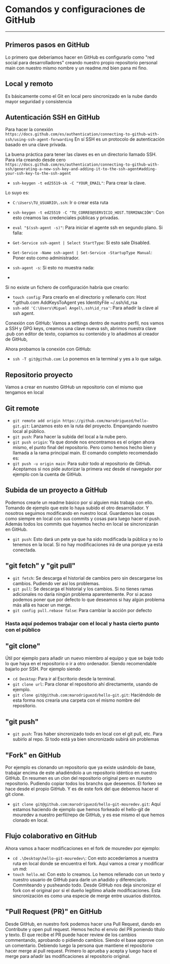# Comandos y configuraciones de GitHub

---

## Primeros pasos en GitHub

Lo primero que deberíamos hacer en GitHub es configurarlo como "red social para desarrolladores" creando nuestro propio repositorio personal main con nuestro mismo nombre y un readme.md bien pana mi fino.

## Local y remoto

Es básicamente como el Git en local pero sincronizado en la nube dando mayor seguridad y consistencia

## Autenticación SSH en GitHub

Para hacer la conexión `https://docs.github.com/es/authentication/connecting-to-github-with-ssh/using-ssh-agent-forwarding`
En sí SSH es un protocolo de autenticación basado en una clave privada.

La buena práctica para tener las claves es en un directorio llamado SSH.
Para irla creando desde cero `https://docs.github.com/es/authentication/connecting-to-github-with-ssh/generating-a-new-ssh-key-and-adding-it-to-the-ssh-agent#adding-your-ssh-key-to-the-ssh-agent`

- `ssh-keygen -t ed25519-sk -C "YOUR_EMAIL"`: Para crear la clave.

Lo suyo es:
- `C:\Users\TU_USUARIO\.ssh`: Ir o crear esta ruta
- `ssh-keygen -t ed25519 -C "TU_CORREO@SERVICIO_HOST.TERMINACIÓN"`: Con esto creamos las credenciales públicas y privadas.
  
- `eval "$(ssh-agent -s)"`: Para iniciar el agente ssh en segundo plano.
Si falla:
- `Get-Service ssh-agent | Select StartType`: Si esto sale Disabled.
- `Get-Service -Name ssh-agent | Set-Service -StartupType Manual`: Poner esto como administrador.
- `ssh-agent -s`: Si esto no muestra nada:
- 

Si no existe un fichero de configuración habría que crearlo:
- `touch config`: Para crearlo en el directorio y rellenarlo con: Host *.github.com
	AddKeysToAgent yes
	IdentityFile ~/.ssh/id_rsa
- `ssh-add 'C:\Users\Miguel Angel\.ssh\id_rsa'`: Para añadir la clave al ssh agent.

Conexión con GitHub:
Vamos a settings dentro de nuestro perfil, nos vamos a SSH y GPG keys, creamos una clave nueva ssh, abrimos nuestra clave .pub con editor de texto, copiamos su contenido y lo añadimos al creador de GitHub, 

Ahora probamos la conexión con GitHub:
- `ssh -T git@github.com`: Lo ponemos en la terminal y yes a lo que salga.

## Repositorio proyecto

Vamos a crear en nuestro GitHub un repositorio con el mismo que tengamos en local

## Git remote

- `git remote add origin https://github.com/marodriguezd/hello-git.git`: Lanzamos esto en la ruta del proyecto. Emparejando nuestro local al público.
- `git push`: Para hacer la subida del local a la nube pero.
- `git push origin`: Ya que donde nos encontramos es el origen ahora mismo, el punto final del repositorio. Pero como hemos hecho bien y llamada a la rama principal main. El comando completo recomendado es:
- `git push -u origin main`: Para subir todo al repositorio de GitHub. Aceptamos si nos pide autorizar la primera vez desde el navegador por ejemplo con la cuenta de GitHub.

## Subida de un proyecto a GitHub

Podemos crearle un readme básico por si alguien más trabaja con ello. Tomando de ejemplo que este lo haya subido el otro desarrollador.
Y nosotros seguimos modificando en nuestro local.
Guardamos las cosas como siempre en local con sus commits y cosas para luego hacer el push. Además todos los commits que hayamos hecho en local se sincronizarán en GitHub.
- `git push`: Esto dará un pete ya que ha sido modificada la pública y no lo tenemos en la local. Si no hay modificaciones irá de una porque ya está conectada.

## "git fetch" y "git pull"

- `git fetch`: Se descarga el historial de cambios pero sin descargarse los cambios. Pudiendo ver así los problemas.
- `git pull`: Se descarga el historial y los cambios. Si no tienes ramas adicionales no daría ningún problema aparentemente.
Por si acaso podemos poner que por defecto lo que deseamos si hay algún problema más allá es hacer un merge.
- `git config pull.rebase false`: Para cambiar la acción por defecto

### Hasta aquí podemos trabajar con el local y hasta cierto punto con el público

## "git clone"

Útil por ejemplo para añadir un nuevo miembro al equipo y que se baje todo lo que haya en el repositorio o ir a otro ordenador. Siendo recomendable bajarlo por SSH. Por ejemplo siendo

- `cd Desktop`: Para ir al Escritorio desde la terminal.
- `git clone url`: Para clonar el repositorio ahí directamente, usando de ejemplo.
- `git clone git@github.com:marodriguezd/hello-git.git`: Haciéndolo de esta forma nos crearía una carpeta con el mismo nombre del repositorio.

## "git push"

- `git push`: Tras haber sincronizado todo en local con el git pull, etc. Para subirlo al repo. Si todo está ya bien sincronizado subirá sin problemas

## "Fork" en GitHub

Por ejemplo es clonando un repositorio que ya existe usándolo de base, trabajar encima de este añadiéndolo a un repositorio idéntico en nuestro GitHub. En resumen es un clon del repositorio original pero en nuestro repositorio. Pudiendo copiar todos los branchs que deseemos. El forkeo se hace desde el propio GitHub. Y es de este fork del que debemos hacer el git clone.

- `git clone git@github.com:marodriguezd/hello-git-mouredev.git`: Aquí estamos haciendo de ejemplo que hemos forkeado el hello-git de mouredev a nuestro perfil/repo de GitHub, y es ese mismo el que hemos clonado en local.

## Flujo colaborativo en GitHub

Ahora vamos a hacer modificaciones en el fork de mouredev por ejemplo:

- `cd .\Desktop\hello-git-mouredev\`: Con esto accederíamos a nuestra ruta en local donde se encuentra el fork.
Aquí vamos a crear y modificar un md:
- `touch hello.md`: Con esto lo creamos.
Lo hemos rellenado con un texto y nuestro usuario de GitHub para darle un añadido y diferenciarlo. Commiteando y pusheando todo.
Desde GitHub nos deja sincronizar el fork con el original por si el dueño legítimo añade modificaciones. Esta sincronización es como una especie de merge entre usuarios distintos.

## "Pull Request (PR)" en GitHub

Desde GitHub, en nuestro fork podemos hacer una Pull Request, dando en Contribute y open pull request. Hemos hecho el envío del PR poniendo título y texto.
El que recibe el PR puede hacer review de los cambios commentando, aprobando o pidiendo cambios. Siendo el base approve con un comentario.
Debiendo luego la persona que mantiene el repositorio hacer merge al pull request. Primero lo aprueba y acepta y luego hace el merge para añadir las modificaciones al repositorio original.
